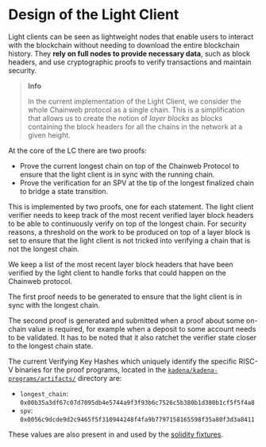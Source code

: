 # Design of the Light Client

Light clients can be seen as lightweight nodes that enable users to interact with the blockchain without needing to
download the entire blockchain history. They **rely on full nodes to provide necessary data**, such as block headers,
and use cryptographic proofs to verify transactions and maintain security.

> **Info**
>
> In the current implementation of the Light Client, we consider the whole Chainweb protocol
> as a single chain. This is a simplification that allows us to create the notion of
> _layer blocks_ as blocks containing the block headers for all the chains in the network
> at a given height.

At the core of the LC there are two proofs:

- Prove the current longest chain on top of the Chainweb Protocol to ensure that the light client is in sync with the
  running chain.
- Prove the verification for an SPV at the tip of the longest finalized chain to bridge a state transition.

This is implemented by two proofs, one for each statement. The light client verifier
needs to keep track of the most recent verified layer block headers to be able to
continuously verify on top of the longest chain. For security reasons, a threshold 
on the work to be produced on top of a layer block is set to ensure that the light client
is not tricked into verifying a chain that is not the longest chain.

We keep a list of the most recent layer block headers that have been verified by the light client
to handle forks that could happen on the Chainweb protocol.

The first proof needs to be generated to ensure that the light client is in sync with the longest chain.

The second proof is generated and submitted when a proof about some on-chain value is required, for example when a
deposit to some account needs to be validated. It has to be noted that it also ratchet the verifier 
state closer to the longest chain state.

The current Verifying Key Hashes which uniquely identify the specific RISC-V binaries for the proof programs, located in the
[`kadena/kadena-programs/artifacts/`](https://github.com/argumentcomputer/zk-light-clients/tree/dev/kadena/kadena-programs/artifacts)
directory are:
* `longest_chain`: `0x00b35a3df67c07d7095db4e5744a9f3f93b6c7526c5b380b1d380b1cf5f5f4a8`
* `spv`: `0x0056c9dcde9d2c9465f5f310944248f4fa9b7797158165598f35a80f3d3a8411`

These values are also present in and used by the [solidity fixtures](../benchmark/on_chain.md).

